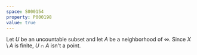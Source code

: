 ```yaml
---
space: S000154
property: P000198
value: true
---
```


Let $U$ be an uncountable subset and let $A$ be a neighborhood of $\infty$. Since $X \setminus A$ is finite, $U \cap A$ isn't a point.